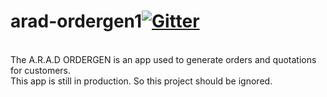 # arad-ordergen1[![Gitter](https://badges.gitter.im/ARADNetwork/Lobby.svg)](https://gitter.im/ARADNetwork/Lobby?utm_source=badge&utm_medium=badge&utm_campaign=pr-badge)
<br>
The A.R.A.D ORDERGEN is an app used to generate orders and quotations for customers.
<br>
This app is still in production. So this project should be ignored.
